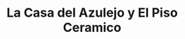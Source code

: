 ---
title: "La Casa del Azulejo y El Piso Ceramico"
url: /alajuela/la-casa-del-azulejo-y-el-piso-ceramico/
shop: Basteln
---